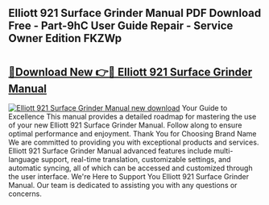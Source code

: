## Elliott 921 Surface Grinder Manual PDF Download Free - Part-9hC User Guide Repair - Service Owner Edition FKZWp

# <h2><a href="http://bc61689.oget.top/?id=Elliott+921+Surface+Grinder+Manual">🔗Download New 👉🔴 Elliott 921 Surface Grinder Manual</a></h2>

[![Elliott 921 Surface Grinder Manual new download](https://i.imgur.com/5g1atiW.png)](http://bc61689.oget.top/?id=Elliott+921+Surface+Grinder+Manual)
Your Guide to Excellence This manual provides a detailed roadmap for mastering the use of your new Elliott 921 Surface Grinder Manual. Follow along to ensure optimal performance and enjoyment. Thank You for Choosing Brand Name We are committed to providing you with exceptional products and services. Elliott 921 Surface Grinder Manual advanced features include multi-language support, real-time translation, customizable settings, and automatic syncing, all of which can be accessed and customized through the user interface. We're Here to Support You Elliott 921 Surface Grinder Manual. Our team is dedicated to assisting you with any questions or concerns.
